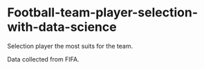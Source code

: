 # Football-team-player-selection-with-data-science


Selection player the most suits for the team.

Data collected from FIFA.
